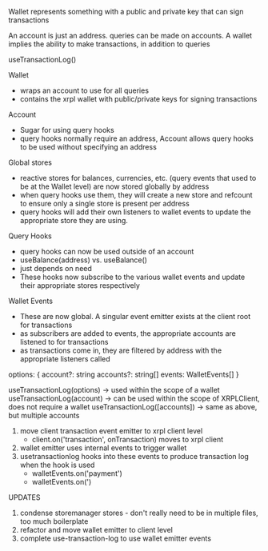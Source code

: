 Wallet represents something with a public and private key that can sign transactions

An account is just an address.  queries can be made on accounts.
A wallet implies the ability to make transactions, in addition to queries

useTransactionLog()

<Wallet seed={}>
</Wallet>

<Account address={}>
</Account>

Wallet
- wraps an account to use for all queries
- contains the xrpl wallet with public/private keys for signing transactions

Account
- Sugar for using query hooks
- query hooks normally require an address, Account allows query hooks to be used without specifying an address

Global stores
- reactive stores for balances, currencies, etc. (query events that used to be at the Wallet level) are now stored globally by address
- when query hooks use them, they will create a new store and refcount to ensure only a single store is present per address
- query hooks will add their own listeners to wallet events to update the appropriate store they are using.

Query Hooks
- query hooks can now be used outside of an account
- useBalance(address) vs. useBalance()
- just depends on need
- These hooks now subscribe to the various wallet events and update their appropriate stores respectively

Wallet Events
- These are now global.  A singular event emitter exists at the client root for transactions
- as subscribers are added to events, the appropriate accounts are listened to for transactions
- as transactions come in, they are filtered by address with the appropriate listeners called


options: {
	account?: string
	accounts?: string[]
	events: WalletEvents[]
}

useTransactionLog(options) -> used within the scope of a wallet
useTransactionLog(account) -> can be used within the scope of XRPLClient, does not require a wallet
useTransactionLog([accounts]) -> same as above, but multiple accounts


1. move client transaction event emitter to xrpl client level
	- client.on('transaction', onTransaction) moves to xrpl client
2. wallet emitter uses internal events to trigger wallet
3. usetransactionlog hooks into these events to produce transaction log when the hook is used
	- walletEvents.on('payment')
	- walletEvents.on(')


<Wallet seed={}>
	<Account address={}>
	</Account>
</Wallet>



UPDATES

1. condense storemanager stores - don't really need to be in multiple files, too much boilerplate
2. refactor and move wallet emitter to client level
3. complete use-transaction-log to use wallet emitter events